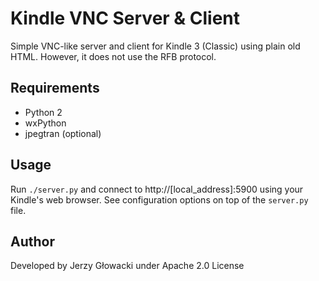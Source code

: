 Kindle VNC Server & Client
=======================

Simple VNC-like server and client for Kindle 3 (Classic) using plain old HTML. However, it does not use the RFB protocol.

## Requirements

 - Python 2
 - wxPython
 - jpegtran (optional)

## Usage

Run `./server.py` and connect to http://[local_address]:5900 using your Kindle's web browser. See configuration options on top of the `server.py` file.

## Author

Developed by Jerzy Głowacki under Apache 2.0 License